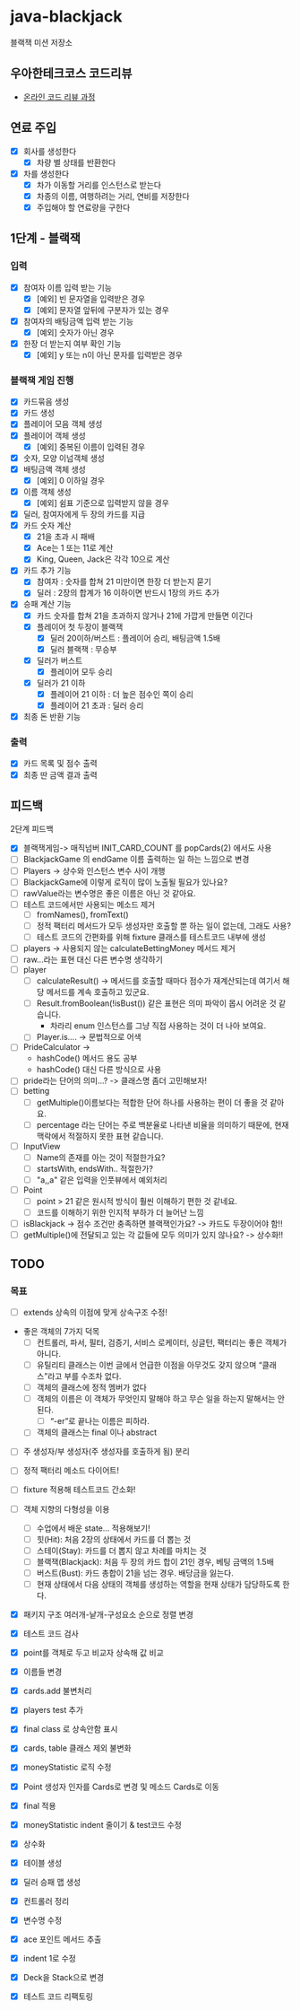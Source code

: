 # java-blackjack

블랙잭 미션 저장소

## 우아한테크코스 코드리뷰

- [온라인 코드 리뷰 과정](https://github.com/woowacourse/woowacourse-docs/blob/master/maincourse/README.md)

## 연료 주입

- [x] 회사를 생성한다
    - [x] 차량 별 상태를 반환한다
- [x] 차를 생성한다
    - [x] 차가 이동할 거리를 인스턴스로 받는다
    - [x] 차종의 이름, 여행하려는 거리, 연비를 저장한다
    - [x] 주입해야 할 연료량을 구한다

## 1단계 - 블랙잭

### 입력

- [x] 참여자 이름 입력 받는 기능
    - [x] [예외] 빈 문자열을 입력받은 경우
    - [x] [예외] 문자열 앞뒤에 구분자가 있는 경우
- [x] 참여자의 배팅금액 입력 받는 기능
    - [x] [예외] 숫자가 아닌 경우
- [x] 한장 더 받는지 여부 확인 기능
    - [x] [예외] y 또는 n이 아닌 문자를 입력받은 경우

### 블랙잭 게임 진행

- [x] 카드묶음 생성
- [x] 카드 생성
- [x] 플레이어 모음 객체 생성
- [x] 플레이어 객체 생성
    - [x] [예외] 중복된 이름이 입력된 경우
- [x] 숫자, 모양 이넘객체 생성
- [x] 배팅금액 객체 생성
    - [x] [예외] 0 이하일 경우
- [x] 이름 객체 생성
    - [x] [예외] 쉼표 기준으로 입력받지 않을 경우
- [x] 딜러, 참여자에게 두 장의 카드를 지급
- [x] 카드 숫자 계산
    - [x] 21을 초과 시 패배
    - [x] Ace는 1 또는 11로 계산
    - [x] King, Queen, Jack은 각각 10으로 계산
- [x] 카드 추가 기능
    - [x] 참여자 : 숫자를 합쳐 21 미만이면 한장 더 받는지 묻기
    - [x] 딜러 : 2장의 합계가 16 이하이면 반드시 1장의 카드 추가
- [x] 승패 계산 기능
    - [x] 카드 숫자를 합쳐 21을 초과하지 않거나 21에 가깝게 만들면 이긴다
    - [x] 플레이어 첫 두장이 블랙잭
        - [x] 딜러 20이하/버스트 : 플레이어 승리, 배팅금액 1.5배
        - [x] 딜러 블랙잭 : 무승부
    - [x] 딜러가 버스트
        - [x] 플레이어 모두 승리
    - [x] 딜러가 21 이하
        - [x] 플레이어 21 이하 : 더 높은 점수인 쪽이 승리
        - [x] 플레이어 21 초과 : 딜러 승리
- [x] 최종 돈 반환 기능

### 출력

- [x] 카드 목록 및 점수 출력
- [x] 최종 딴 금액 결과 출력

## 피드백

2단계 피드백

- [x] 블랙잭게임-> 매직넘버 INIT_CARD_COUNT 를 popCards(2) 에서도 사용
- [ ] BlackjackGame 의 endGame 이름 출력하는 일 하는 느낌으로 변경
- [ ] Players -> 상수와 인스턴스 변수 사이 개행
- [ ] BlackjackGame에 이렇게 로직이 많이 노출될 필요가 있나요?
- [ ] rawValue라는 변수명은 좋은 이름은 아닌 것 같아요.
- [ ] 테스트 코드에서만 사용되는 메소드 제거
    - [ ] fromNames(), fromText()
    - [ ] 정적 팩터리 메서드가 모두 생성자만 호출할 뿐 하는 일이 없는데, 그래도 사용?
    - [ ] 테스트 코드의 간편화를 위해 fixture 클래스를 테스트코드 내부에 생성
- [ ] players -> 사용되지 않는 calculateBettingMoney 메서드 제거
- [ ] raw...라는 표현 대신 다른 변수명 생각하기
- [ ] player
    - [ ] calculateResult() -> 메서드를 호출할 때마다 점수가 재계산되는데 여기서 해당 메서드를 계속 호출하고 있군요.
    - [ ] Result.fromBoolean(!isBust()) 같은 표현은 의미 파악이 몹시 어려운 것 같습니다.
        - 차라리 enum 인스턴스를 그냥 직접 사용하는 것이 더 나아 보여요.
    - [ ] Player.is.... -> 문법적으로 어색
- [ ] PrideCalculator ->
    - hashCode() 메서드 용도 공부
    - hashCode() 대신 다른 방식으로 사용
- [ ] pride라는 단어의 의미...? -> 클래스명 좀더 고민해보자!
- [ ] betting
    - [ ] getMultiple()이름보다는 적합한 단어 하나를 사용하는 편이 더 좋을 것 같아요.
    - [ ] percentage 라는 단어는 주로 백분율로 나타낸 비율을 의미하기 때문에, 현재 맥락에서 적절하지 못한 표현 같습니다.
- [ ] InputView
  - [ ] Name의 존재를 아는 것이 적절한가요?
  - [ ] startsWith, endsWith.. 적절한가? 
  - [ ] "a,,a" 같은 입력을 인풋뷰에서 예외처리
- [ ] Point
  - [ ] point > 21 같은 원시적 방식이 훨씬 이해하기 편한 것 같네요.
  - [ ] 코드를 이해하기 위한 인지적 부하가 더 늘어난 느낌
- [ ] isBlackjack -> 점수 조건만 충족하면 블랙잭인가요? -> 카드도 두장이어야 함!!
- [ ] getMultiple()에 전달되고 있는 각 값들에 모두 의미가 있지 않나요? -> 상수화!!

## TODO

### 목표
- [ ] extends 상속의 이점에 맞게 상속구조 수정!
- 좋은 객체의 7가지 덕목
  - [ ] 컨트롤러, 파서, 필터, 검증기, 서비스 로케이터, 싱글턴, 팩터리는 좋은 객체가 아니다.
  - [ ] 유틸리티 클래스는 이번 글에서 언급한 이점을 아무것도 갖지 않으며 “클래스”라고 부를 수조차 없다.
  - [ ] 객체의 클래스에 정적 멤버가 없다
  - [ ] 객체의 이름은 이 객체가 무엇인지 말해야 하고 무슨 일을 하는지 말해서는 안 된다.
    - [ ] “-er”로 끝나는 이름은 피하라.
  - [ ] 객체의 클래스는 final 이나 abstract
- [ ] 주 생성자/부 생성자(주 생성자를 호출하게 됨) 분리

- [ ] 정적 팩터리 메소드 다이어트!
- [ ] fixture 적용해 테스트코드 간소화!
- [ ] 객체 지향의 다형성을 이용
  - [ ] 수업에서 배운 state... 적용해보기!
  - [ ] 힛(Hit): 처음 2장의 상태에서 카드를 더 뽑는 것
  - [ ] 스테이(Stay): 카드를 더 뽑지 않고 차례를 마치는 것
  - [ ] 블랙잭(Blackjack): 처음 두 장의 카드 합이 21인 경우, 베팅 금액의 1.5배
  - [ ] 버스트(Bust): 카드 총합이 21을 넘는 경우. 배당금을 잃는다.
  - [ ] 현재 상태에서 다음 상태의 객체를 생성하는 역할을 현재 상태가 담당하도록 한다.

- [x] 패키지 구조 여러개-낱개-구성요소 순으로 정렬 변경
- [x] 테스트 코드 검사
- [x] point를 객체로 두고 비교자 상속해 값 비교
- [x] 이름들 변경

- [x] cards.add 불변처리
- [x] players test 추가
- [x] final class 로 상속안함 표시
- [x] cards, table 클래스 제외 불변화
- [x] moneyStatistic 로직 수정
- [x] Point 생성자 인자를 Cards로 변경 및 메소드 Cards로 이동

- [x] final 적용
- [x] moneyStatistic indent 줄이기 & test코드 수정
- [x] 상수화
- [x] 테이블 생성
- [x] 딜러 승패 맵 생성
- [x] 컨트롤러 정리
- [x] 변수명 수정
- [x] ace 포인트 메서드 추출
- [x] indent 1로 수정
- [x] Deck을 Stack으로 변경
- [x] 테스트 코드 리팩토링
